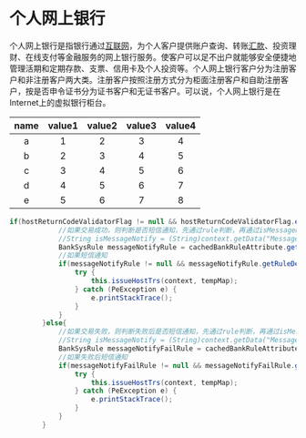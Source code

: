 # 个人网上银行

个人网上银行是指银行通过[互联网](https://baike.baidu.com/item/%E4%BA%92%E8%81%94%E7%BD%91/199186)，为个人客户提供账户查询、转账[汇款](https://baike.baidu.com/item/%E6%B1%87%E6%AC%BE/10098321)、投资理财、在线支付等金融服务的网上银行服务。使客户可以足不出户就能够安全便捷地管理活期和定期存款、支票、信用卡及个人投资等。个人网上银行客户分为注册客户和非注册客户两大类。注册客户按照注册方式分为柜面注册客户和自助注册客户，按是否申令证书分为证书客户和无证书客户。可以说，个人网上银行是在Internet上的虚拟银行柜台。



| name | value1 | value2 | value3 | value4 |
| :--: | :----: | :----: | :----: | :----: |
|  a   |   1    |   2    |   3    |   4    |
|  b   |   2    |   3    |   4    |   5    |
|  c   |   3    |   4    |   5    |   6    |
|  d   |   4    |   5    |   6    |   7    |
|  e   |   5    |   6    |   7    |   8    |



```java
if(hostReturnCodeValidatorFlag != null && hostReturnCodeValidatorFlag.equals("success")){
			//如果交易成功，则判断是否短信通知，先通过rule判断，再通过isMessageNotify。isMessageNotify如果是0，则表示短信通知，如果是1，则表示不短信通知
			//String isMessageNotify = (String)context.getData("MessageNotify");
			BankSysRule messageNotifyRule = cachedBankRuleAttribute.getResourceWithNull(bankSeq, CONSMSG.RULETYPE_FIELDFILTER, "PMessageNotify.MessageNotify");
			//如果短信通知
			if(messageNotifyRule != null && messageNotifyRule.getRuleDef().equals("Y") && isMessageNotify != null && isMessageNotify.equals("0")){
				try {
					this.issueHostTrs(context, tempMap);
				} catch (PeException e) {
					e.printStackTrace();
				}
			}
		}else{
			//如果交易失败，则判断失败后是否短信通知，先通过rule判断，再通过isMessageNotify。
			//String isMessageNotify = (String)context.getData("MessageNotify");
			BankSysRule messageNotifyFailRule = cachedBankRuleAttribute.getResourceWithNull(bankSeq, CONSMSG.RULETYPE_FIELDFILTER, "PMessageNotifyFail.MessageNotify");
			//如果失败后短信通知
			if(messageNotifyFailRule != null && messageNotifyFailRule.getRuleDef().equals("Y") && isMessageNotify != null && isMessageNotify.equals("0")){
				try {
					this.issueHostTrs(context, tempMap);
				} catch (PeException e) {
					e.printStackTrace();
				}
			}
		}
```

